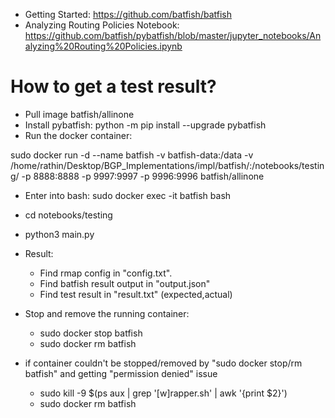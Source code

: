 * Getting Started: https://github.com/batfish/batfish
* Analyzing Routing Policies Notebook: https://github.com/batfish/pybatfish/blob/master/jupyter_notebooks/Analyzing%20Routing%20Policies.ipynb

# How to get a test result?

* Pull image batfish/allinone
* Install pybatfish: python -m pip install --upgrade pybatfish
* Run the docker container:

sudo docker run -d --name batfish -v batfish-data:/data -v /home/rathin/Desktop/BGP_Implementations/impl/batfish/:/notebooks/testing/ -p 8888:8888 -p 9997:9997 -p 9996:9996 batfish/allinone

* Enter into bash: sudo docker exec -it batfish bash

* cd notebooks/testing

* python3 main.py

* Result:
    - Find rmap config in "config.txt". 
    - Find batfish result output in "output.json"
    - Find test result in "result.txt" (expected,actual)

* Stop and remove the running container: 
    - sudo docker stop batfish
    - sudo docker rm batfish
* if container couldn't be stopped/removed by "sudo docker stop/rm batfish" and getting "permission denied" issue
    - sudo kill -9 $(ps aux | grep '[w]rapper.sh' | awk '{print $2}')
    - sudo docker rm batfish





